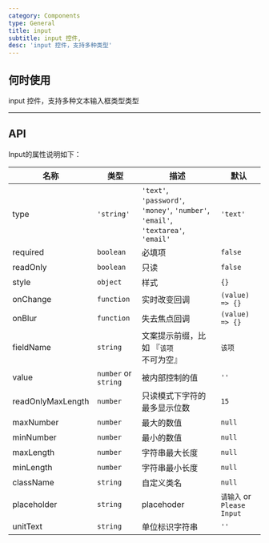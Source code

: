 ```yaml
---
category: Components
type: General
title: input
subtitle: input 控件,
desc: 'input 控件，支持多种类型'
---
```


## 何时使用

input 控件，支持多种文本输入框类型类型

---


## API

Input的属性说明如下：

名称 | 类型 | 描述 | 默认
--- | --- | --- | ---
type | `'string'` | `'text'`, `'password'`, `'money'`, `'number'`, `'email'`, `'textarea'`, `'email'` | `'text'`
required | `boolean` | 必填项 | `false`
readOnly | `boolean` | 只读 | `false`
style | `object` | 样式 | `{}`
onChange | `function` | 实时改变回调 | `(value) => {}`
onBlur | `function` | 失去焦点回调 | `(value) => {}`
fieldName | `string` | 文案提示前缀，比如 『`该项`不可为空』| `该项`
value | `number` or `string` | 被内部控制的值 | `''`
readOnlyMaxLength | `number` | 只读模式下字符的最多显示位数 | `15`
maxNumber | `number` | 最大的数值 | `null`
minNumber | `number` | 最小的数值 | `null`
maxLength | `number` | 字符串最大长度 | `null`
minLength | `number` | 字符串最小长度 | `null`
className | `string` | 自定义类名 | `null`
placeholder | `string` | placehoder | `请输入` or `Please Input`
unitText | `string` | 单位标识字符串 | `''`


<style>
[id^="components-button-demo-"] .ant-btn {
  margin-right: 8px;
  margin-bottom: 12px;
}
[id^="components-button-demo-"] .ant-btn-group > .ant-btn {
  margin-right: 0;
}
</style>
